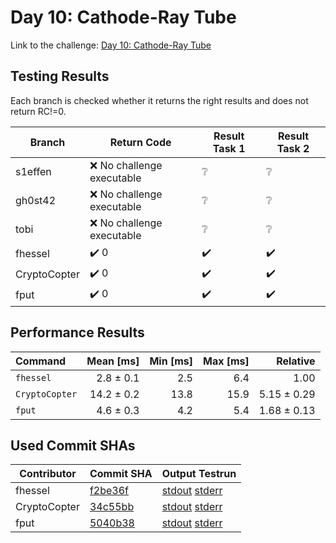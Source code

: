 # Day 10: Cathode-Ray Tube

Link to the challenge: [Day 10: Cathode-Ray Tube](https://adventofcode.com/2022/day/10)

## Testing Results

Each branch is checked whether it returns the right results and does not return RC!=0.

| Branch | Return Code | Result Task 1 | Result Task 2 |
| ------ | ----------- | ------------- | ------------- |
| s1effen | ❌ No challenge executable | ❔ | ❔ |
| gh0st42 | ❌ No challenge executable | ❔ | ❔ |
| tobi | ❌ No challenge executable | ❔ | ❔ |
| fhessel | ✔️ 0 | ✔️ | ✔️ |
| CryptoCopter | ✔️ 0 | ✔️ | ✔️ |
| fput | ✔️ 0 | ✔️ | ✔️ |

## Performance Results

| Command | Mean [ms] | Min [ms] | Max [ms] | Relative |
|:---|---:|---:|---:|---:|
| `fhessel` | 2.8 ± 0.1 | 2.5 | 6.4 | 1.00 |
| `CryptoCopter` | 14.2 ± 0.2 | 13.8 | 15.9 | 5.15 ± 0.29 |
| `fput` | 4.6 ± 0.3 | 4.2 | 5.4 | 1.68 ± 0.13 |


## Used Commit SHAs

| Contributor | Commit SHA | Output Testrun |
| ----------- | ---------- | -------------- |
| fhessel | [f2be36f](https://github.com/LOEWE-emergenCITY/AdventOfCode2022/tree/f2be36f356f0c78efdb8b07be59781ae4b03eb8e/10) | [stdout](10/fhessel.txt) [stderr](10/fhessel-stderr.txt) |
| CryptoCopter | [34c55bb](https://github.com/LOEWE-emergenCITY/AdventOfCode2022/tree/34c55bb58adc8955a453c51945670a5465813528/10) | [stdout](10/CryptoCopter.txt) [stderr](10/CryptoCopter-stderr.txt) |
| fput | [5040b38](https://github.com/LOEWE-emergenCITY/AdventOfCode2022/tree/5040b3876381285a90d0da5a92472084cd3c2735/10) | [stdout](10/fput.txt) [stderr](10/fput-stderr.txt) |


